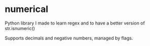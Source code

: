# numerical

Python library I made to learn regex and to have a better version of str.isnumeric()

Supports decimals and negative numbers, managed by flags.